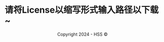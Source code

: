 <!--Markdown 编写-->
<title>NanofontLicense</title>
<link rel="shortcut icon" href="https://hss.fmdns.cn/assets/pic/favicon.ico">

# 请将License以缩写形式输入路径以下载~

<div align="center">
    Copyright 2024 - HSS ©
</div>